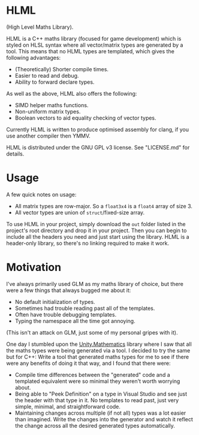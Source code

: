 # HLML

(High Level Maths Library).

HLML is a C++ maths library (focused for game development) which is styled on HLSL syntax where all vector/matrix types are generated by a tool.  This means that no HLML types are templated, which gives the following advantages:
* (Theoretically) Shorter compile times.
* Easier to read and debug.
* Ability to forward declare types.

As well as the above, HLML also offers the following:
* SIMD helper maths functions.
* Non-uniform matrix types.
* Boolean vectors to aid equality checking of vector types.

Currently HLML is written to produce optimised assembly for clang, if you use another compiler then YMMV.

HLML is distributed under the GNU GPL v3 license.  See "LICENSE.md" for details.


Usage
=====

A few quick notes on usage:
* All matrix types are row-major.  So a ```float3x4``` is a ```float4``` array of size 3.
* All vector types are union of ```struct```/fixed-size array.

To use HLML in your project, simply download the ```out``` folder listed in the project's root directory and drop it in your project.  Then you can begin to include all the headers you need and just start using the library.  HLML is a header-only library, so there's no linking required to make it work.


Motivation
==========

I've always primarily used GLM as my maths library of choice, but there were a few things that always bugged me about it:
* No default initialization of types.
* Sometimes had trouble reading past all of the templates.
* Often have trouble debugging templates.
* Typing the namespace all the time got annoying.

(This isn't an attack on GLM, just some of my personal gripes with it).

One day I stumbled upon the [Unity.Mathematics](https://github.com/Unity-Technologies/Unity.Mathematics) library where I saw that all the maths types were being generated via a tool.  I decided to try the same but for C++: Write a tool that generated maths types for me to see if there were any benefits of doing it that way, and I found that there were:
* Compile time differences between the "generated" code and a templated equivalent were so minimal they weren't worth worrying about.
* Being able to "Peek Definition" on a type in Visual Studio and see just the header with that type in it.  No templates to read past, just very simple, minimal, and straightforward code.
* Maintaining changes across multiple (if not all) types was a lot easier than imagined.  Write the changes into the generator and watch it reflect the change across all the desired generated types automatically.
